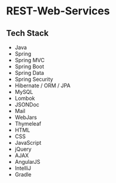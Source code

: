 # REST-Web-Services
## Tech Stack
*  Java
*  Spring
*  Spring MVC
*  Spring Boot
*  Spring Data
*  Spring Security
*  Hibernate / ORM / JPA
*  MySQL
*  Lombok
*  JSONDoc
*  Mail
*  WebJars
*  Thymeleaf
*  HTML
*  CSS
*  JavaScript
*  jQuery
*  AJAX
*  AngularJS
*  IntelliJ
*  Gradle
